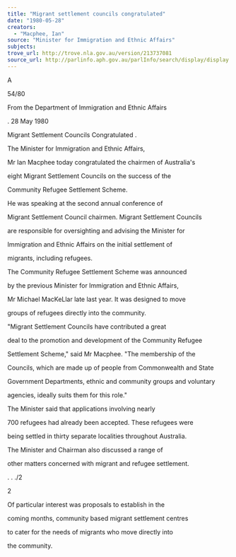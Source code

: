```yaml
---
title: "Migrant settlement councils congratulated"
date: "1980-05-28"
creators:
  - "Macphee, Ian"
source: "Minister for Immigration and Ethnic Affairs"
subjects:
trove_url: http://trove.nla.gov.au/version/213737081
source_url: http://parlinfo.aph.gov.au/parlInfo/search/display/display.w3p;query=Id%3A%22media/pressrel/HPR09000765%22
---
```


 A

 54/80

 From the Department of Immigration  and Ethnic Affairs

 .  28 May 1980

 Migrant Settlement Councils  Congratulated .

 The Minister for Immigration and Ethnic Affairs,

 Mr Ian Macphee today congratulated the chairmen of Australia's 

 eight Migrant Settlement Councils on the success of the 

 Community Refugee Settlement Scheme.

 He was speaking at the second annual conference of 

 Migrant Settlement Council chairmen.  Migrant Settlement Councils 

 are responsible for oversighting and advising the Minister for 

 Immigration and Ethnic Affairs on the initial settlement of 

 migrants, including refugees.

 The Community Refugee Settlement Scheme was announced 

 by the previous Minister for Immigration and Ethnic Affairs,

 Mr Michael MacKeLlar late last year. It was designed to move 

 groups of refugees directly into the community.

 "Migrant Settlement Councils have contributed a great 

 deal to the promotion and development of the Community Refugee 

 Settlement Scheme," said Mr Macphee. "The membership of the 

 Councils, which are made up of people from Commonwealth and State 

 Government Departments,  ethnic and community groups and voluntary 

 agencies,  ideally suits them for this role."

 The Minister said that applications involving nearly 

 700 refugees had already been accepted. These refugees were 

 being settled in thirty separate localities throughout Australia.

 The Minister and Chairman also discussed a range of 

 other matters concerned with migrant and refugee settlement.

 . . ./2

 2

 Of particular interest was proposals to establish in the 

 coming months, community based migrant settlement centres 

 to cater for the needs of migrants who move directly into 

 the community.

